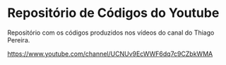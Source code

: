 # Repositório de Códigos do Youtube
Repositório com os códigos produzidos nos vídeos do canal do Thiago Pereira.


https://www.youtube.com/channel/UCNUv9EcWWF6dq7c9CZbkWMA
